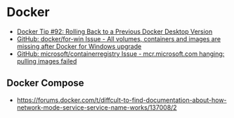 # Docker
- [Docker Tip #92: Rolling Back to a Previous Docker Desktop Version](https://nickjanetakis.com/blog/docker-tip-92-rolling-back-to-a-previous-docker-desktop-version)
- [GitHub: docker/for-win Issue - All volumes, containers and images are missing after Docker for Windows upgrade](https://github.com/docker/for-win/issues/14118)
- [GitHub: microsoft/containerregistry Issue - mcr.microsoft.com hanging: pulling images failed](https://github.com/microsoft/containerregistry/issues/165)

## Docker Compose
- https://forums.docker.com/t/diffcult-to-find-documentation-about-how-network-mode-service-service-name-works/137008/2
